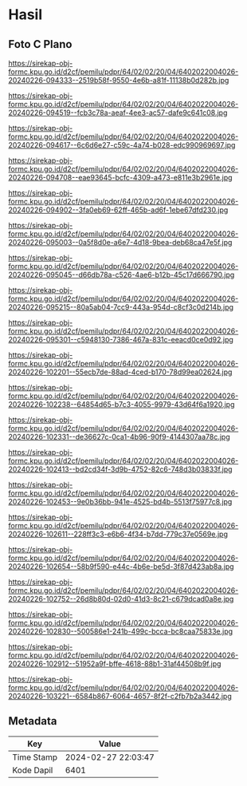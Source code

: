 # Hasil

## Foto C Plano

https://sirekap-obj-formc.kpu.go.id/d2cf/pemilu/pdpr/64/02/02/20/04/6402022004026-20240226-094333--2519b58f-9550-4e6b-a81f-11138b0d282b.jpg

https://sirekap-obj-formc.kpu.go.id/d2cf/pemilu/pdpr/64/02/02/20/04/6402022004026-20240226-094519--fcb3c78a-aeaf-4ee3-ac57-dafe9c641c08.jpg

https://sirekap-obj-formc.kpu.go.id/d2cf/pemilu/pdpr/64/02/02/20/04/6402022004026-20240226-094617--6c6d6e27-c59c-4a74-b028-edc990969697.jpg

https://sirekap-obj-formc.kpu.go.id/d2cf/pemilu/pdpr/64/02/02/20/04/6402022004026-20240226-094708--eae93645-bcfc-4309-a473-e811e3b2961e.jpg

https://sirekap-obj-formc.kpu.go.id/d2cf/pemilu/pdpr/64/02/02/20/04/6402022004026-20240226-094902--3fa0eb69-62ff-465b-ad6f-1ebe67dfd230.jpg

https://sirekap-obj-formc.kpu.go.id/d2cf/pemilu/pdpr/64/02/02/20/04/6402022004026-20240226-095003--0a5f8d0e-a6e7-4d18-9bea-deb68ca47e5f.jpg

https://sirekap-obj-formc.kpu.go.id/d2cf/pemilu/pdpr/64/02/02/20/04/6402022004026-20240226-095045--d66db78a-c526-4ae6-b12b-45c17d666790.jpg

https://sirekap-obj-formc.kpu.go.id/d2cf/pemilu/pdpr/64/02/02/20/04/6402022004026-20240226-095215--80a5ab04-7cc9-443a-954d-c8cf3c0d214b.jpg

https://sirekap-obj-formc.kpu.go.id/d2cf/pemilu/pdpr/64/02/02/20/04/6402022004026-20240226-095301--c5948130-7386-467a-831c-eeacd0ce0d92.jpg

https://sirekap-obj-formc.kpu.go.id/d2cf/pemilu/pdpr/64/02/02/20/04/6402022004026-20240226-102201--55ecb7de-88ad-4ced-b170-78d99ea02624.jpg

https://sirekap-obj-formc.kpu.go.id/d2cf/pemilu/pdpr/64/02/02/20/04/6402022004026-20240226-102238--64854d65-b7c3-4055-9979-43d64f6a1920.jpg

https://sirekap-obj-formc.kpu.go.id/d2cf/pemilu/pdpr/64/02/02/20/04/6402022004026-20240226-102331--de36627c-0ca1-4b96-90f9-4144307aa78c.jpg

https://sirekap-obj-formc.kpu.go.id/d2cf/pemilu/pdpr/64/02/02/20/04/6402022004026-20240226-102413--bd2cd34f-3d9b-4752-82c6-748d3b03833f.jpg

https://sirekap-obj-formc.kpu.go.id/d2cf/pemilu/pdpr/64/02/02/20/04/6402022004026-20240226-102453--9e0b36bb-941e-4525-bd4b-5513f75977c8.jpg

https://sirekap-obj-formc.kpu.go.id/d2cf/pemilu/pdpr/64/02/02/20/04/6402022004026-20240226-102611--228ff3c3-e6b6-4f34-b7dd-779c37e0569e.jpg

https://sirekap-obj-formc.kpu.go.id/d2cf/pemilu/pdpr/64/02/02/20/04/6402022004026-20240226-102654--58b9f590-e44c-4b6e-be5d-3f87d423ab8a.jpg

https://sirekap-obj-formc.kpu.go.id/d2cf/pemilu/pdpr/64/02/02/20/04/6402022004026-20240226-102752--26d8b80d-02d0-41d3-8c21-c679dcad0a8e.jpg

https://sirekap-obj-formc.kpu.go.id/d2cf/pemilu/pdpr/64/02/02/20/04/6402022004026-20240226-102830--500586e1-241b-499c-bcca-bc8caa75833e.jpg

https://sirekap-obj-formc.kpu.go.id/d2cf/pemilu/pdpr/64/02/02/20/04/6402022004026-20240226-102912--51952a9f-bffe-4618-88b1-31af44508b9f.jpg

https://sirekap-obj-formc.kpu.go.id/d2cf/pemilu/pdpr/64/02/02/20/04/6402022004026-20240226-103221--6584b867-6064-4657-8f2f-c2fb7b2a3442.jpg


## Metadata

| Key        | Value               |
| ---------- | ------------------- |
| Time Stamp | 2024-02-27 22:03:47 |
| Kode Dapil | 6401                |



